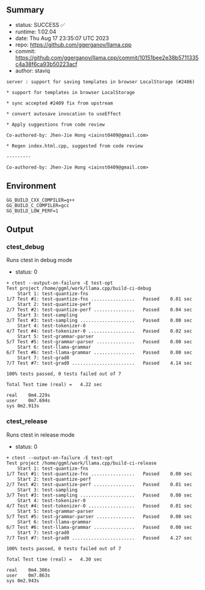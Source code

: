 ## Summary

- status:  SUCCESS ✅
- runtime: 1:02.04
- date:    Thu Aug 17 23:35:07 UTC 2023
- repo:    https://github.com/ggerganov/llama.cpp
- commit:  https://github.com/ggerganov/llama.cpp/commit/10151bee2e38b5711335c4a38f6ca93b50223acf
- author:  staviq
```
server : support for saving templates in browser LocalStorage (#2486)

* support for templates in browser LocalStorage

* sync accepted #2409 fix from upstream

* convert autosave invocation to useEffect

* Apply suggestions from code review

Co-authored-by: Jhen-Jie Hong <iainst0409@gmail.com>

* Regen index.html.cpp, suggested from code review

---------

Co-authored-by: Jhen-Jie Hong <iainst0409@gmail.com>
```

## Environment

```
GG_BUILD_CXX_COMPILER=g++
GG_BUILD_C_COMPILER=gcc
GG_BUILD_LOW_PERF=1
```

## Output

### ctest_debug

Runs ctest in debug mode
- status: 0
```
+ ctest --output-on-failure -E test-opt
Test project /home/ggml/work/llama.cpp/build-ci-debug
    Start 1: test-quantize-fns
1/7 Test #1: test-quantize-fns ................   Passed    0.01 sec
    Start 2: test-quantize-perf
2/7 Test #2: test-quantize-perf ...............   Passed    0.04 sec
    Start 3: test-sampling
3/7 Test #3: test-sampling ....................   Passed    0.00 sec
    Start 4: test-tokenizer-0
4/7 Test #4: test-tokenizer-0 .................   Passed    0.02 sec
    Start 5: test-grammar-parser
5/7 Test #5: test-grammar-parser ..............   Passed    0.00 sec
    Start 6: test-llama-grammar
6/7 Test #6: test-llama-grammar ...............   Passed    0.00 sec
    Start 7: test-grad0
7/7 Test #7: test-grad0 .......................   Passed    4.14 sec

100% tests passed, 0 tests failed out of 7

Total Test time (real) =   4.22 sec

real	0m4.229s
user	0m7.694s
sys	0m2.913s
```

### ctest_release

Runs ctest in release mode
- status: 0
```
+ ctest --output-on-failure -E test-opt
Test project /home/ggml/work/llama.cpp/build-ci-release
    Start 1: test-quantize-fns
1/7 Test #1: test-quantize-fns ................   Passed    0.00 sec
    Start 2: test-quantize-perf
2/7 Test #2: test-quantize-perf ...............   Passed    0.01 sec
    Start 3: test-sampling
3/7 Test #3: test-sampling ....................   Passed    0.00 sec
    Start 4: test-tokenizer-0
4/7 Test #4: test-tokenizer-0 .................   Passed    0.01 sec
    Start 5: test-grammar-parser
5/7 Test #5: test-grammar-parser ..............   Passed    0.00 sec
    Start 6: test-llama-grammar
6/7 Test #6: test-llama-grammar ...............   Passed    0.00 sec
    Start 7: test-grad0
7/7 Test #7: test-grad0 .......................   Passed    4.27 sec

100% tests passed, 0 tests failed out of 7

Total Test time (real) =   4.30 sec

real	0m4.306s
user	0m7.863s
sys	0m2.943s
```
